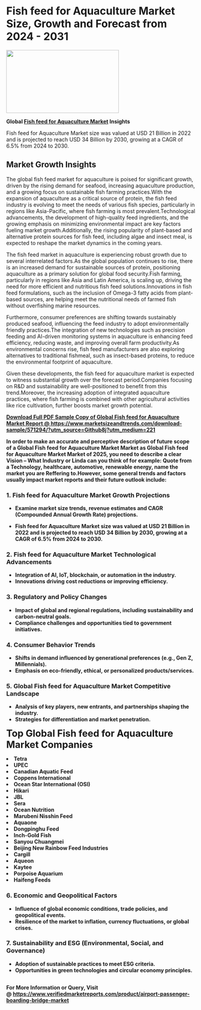 <H1>Fish feed for Aquaculture Market Size, Growth and Forecast from 2024 - 2031</H1><img class="aligncenter size-medium wp-image-584254" src="https://thirdeyenews.in/wp-content/uploads/2024/09/Global-Market-Research-300x168.jpeg" alt="" width="300" height="168" /><p><strong>Global&nbsp;<a href="https://www.marketsizeandtrends.com/download-sample/571294/?utm_source=Github8j?utm_medium=221">Fish feed for Aquaculture Market</a> Insights</strong></p><p>Fish feed for Aquaculture Market size was valued at USD 21 Billion in 2022 and is projected to reach USD 34 Billion by 2030, growing at a CAGR of 6.5% from 2024 to 2030.</p><p><h2>Market Growth Insights</h2> <p>The global fish feed market for aquaculture is poised for significant growth, driven by the rising demand for seafood, increasing aquaculture production, and a growing focus on sustainable fish farming practices.With the expansion of aquaculture as a critical source of protein, the fish feed industry is evolving to meet the needs of various fish species, particularly in regions like Asia-Pacific, where fish farming is most prevalent.Technological advancements, the development of high-quality feed ingredients, and the growing emphasis on minimizing environmental impact are key factors fueling market growth.Additionally, the rising popularity of plant-based and alternative protein sources for fish feed, including algae and insect meal, is expected to reshape the market dynamics in the coming years.</p> <p><strong><a href="https://www.example.com/sample"></a></strong></p> <p>The fish feed market in aquaculture is experiencing robust growth due to several interrelated factors.As the global population continues to rise, there is an increased demand for sustainable sources of protein, positioning aquaculture as a primary solution for global food security.Fish farming, particularly in regions like Asia and Latin America, is scaling up, driving the need for more efficient and nutritious fish feed solutions.Innovations in fish feed formulations, such as the inclusion of Omega-3 fatty acids from plant-based sources, are helping meet the nutritional needs of farmed fish without overfishing marine resources.</p> <p>Furthermore, consumer preferences are shifting towards sustainably produced seafood, influencing the feed industry to adopt environmentally friendly practices.The integration of new technologies such as precision feeding and AI-driven monitoring systems in aquaculture is enhancing feed efficiency, reducing waste, and improving overall farm productivity.As environmental concerns rise, fish feed manufacturers are also exploring alternatives to traditional fishmeal, such as insect-based proteins, to reduce the environmental footprint of aquaculture.</p> <p>Given these developments, the fish feed for aquaculture market is expected to witness substantial growth over the forecast period.Companies focusing on R&D and sustainability are well-positioned to benefit from this trend.Moreover, the increasing adoption of integrated aquaculture practices, where fish farming is combined with other agricultural activities like rice cultivation, further boosts market growth potential.</p> <p><strong><a href="https://www.example.com/sample"></a></strong></p> <p><strong><a href="https://www.example.com/more"></p><p><span class=""><strong>Download Full PDF Sample Copy of Global Fish feed for Aquaculture Market Report</strong> @ <a href="https://www.marketsizeandtrends.com/download-sample/571294/?utm_source=Github8j?utm_medium=221" target="_blank">https://www.marketsizeandtrends.com/download-sample/571294/?utm_source=Github8j?utm_medium=221</a></span></p><p>In order to make an accurate and perceptive description of future scope of a Global&nbsp;Fish feed for Aquaculture Market Market as Global&nbsp;Fish feed for Aquaculture Market Market of 2025, you need to describe a clear Vision &ndash; What Industry or Linda can you think of for example: Quote from a Technology, healthcare, automotive, renewable energy, name the market you are Reffering to.However, some general trends and factors usually impact market reports and their future outlook include:</p><h3>1.&nbsp;<strong>Fish feed for Aquaculture Market Growth Projections</strong></h3><ul><li>Examine market size trends, revenue estimates and CAGR (Compounded Annual Growth Rate) projections.</li><li><p>Fish feed for Aquaculture Market size was valued at USD 21 Billion in 2022 and is projected to reach USD 34 Billion by 2030, growing at a CAGR of 6.5% from 2024 to 2030.</p></li></ul><h3>2.&nbsp;<strong>Fish feed for Aquaculture Market Technological Advancements</strong></h3><ul><li>Integration of AI, IoT, blockchain, or automation in the industry.</li><li>Innovations driving cost reductions or improving efficiency.</li></ul><h3>3.&nbsp;<strong>Regulatory and Policy Changes</strong></h3><ul><li>Impact of global and regional regulations, including sustainability and carbon-neutral goals.</li><li>Compliance challenges and opportunities tied to government initiatives.</li></ul><h3>4.&nbsp;<strong>Consumer Behavior Trends</strong></h3><ul><li>Shifts in demand influenced by generational preferences (e.g., Gen Z, Millennials).</li><li>Emphasis on eco-friendly, ethical, or personalized products/services.</li></ul><h3>5.&nbsp;<strong>Global Fish feed for Aquaculture Market Competitive Landscape</strong></h3><ul><li>Analysis of key players, new entrants, and partnerships shaping the industry.</li><li>Strategies for differentiation and market penetration.</li></ul><p data-pm-slice="1 1 []"><span style="color: inherit; font-family: inherit; font-size: 25px;">Top Global Fish feed for Aquaculture Market Companies</span></p><div class="" data-test-id=""><p><li>Tetra</li><li> UPEC</li><li> Canadian Aquatic Feed</li><li> Coppens International</li><li> Ocean Star International (OSI)</li><li> Hikari</li><li> JBL</li><li> Sera</li><li> Ocean Nutrition</li><li> Marubeni Nisshin Feed</li><li> Aquaone</li><li> Dongpinghu Feed</li><li> Inch-Gold Fish</li><li> Sanyou Chuangmei</li><li> Beijing New Rainbow Feed Industries</li><li> Cargill</li><li> Aqueon</li><li> Kaytee</li><li> Porpoise Aquarium</li><li> Haifeng Feeds</li></p></div><h3>6.&nbsp;<strong>Economic and Geopolitical Factors</strong></h3><ul><li>Influence of global economic conditions, trade policies, and geopolitical events.</li><li>Resilience of the market to inflation, currency fluctuations, or global crises.</li></ul><h3>7.&nbsp;<strong>Sustainability and ESG (Environmental, Social, and Governance)</strong></h3><ul><li>Adoption of sustainable practices to meet ESG criteria.</li><li>Opportunities in green technologies and circular economy principles.</li></ul><h2><strong style="font-size: 14px;">For More Information or Query, Visit @&nbsp;</strong><a style="background-color: #ffffff; font-size: 14px;" href="https://www.marketsizeandtrends.com/report/fish-feed-for-aquaculture-market/" target="_blank">https://www.verifiedmarketreports.com/product/airport-passenger-boarding-bridge-market</a></h2>